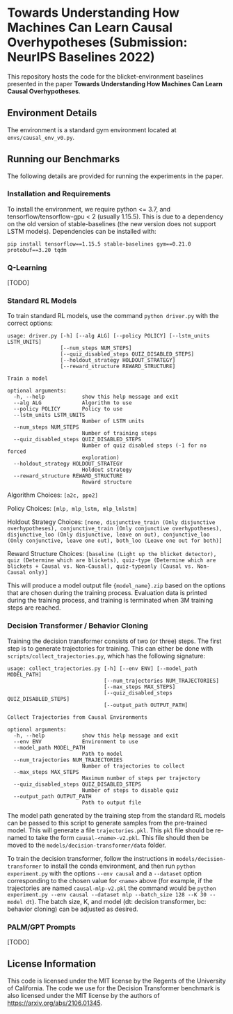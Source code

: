 # Towards Understanding How Machines Can Learn Causal Overhypotheses (Submission: NeurIPS Baselines 2022)

This repository hosts the code for the blicket-environment baselines presented in the paper **Towards Understanding How Machines Can Learn Causal Overhypotheses**.

## Environment Details

The environment is a standard gym environment located at `envs/causal_env_v0.py`.

## Running our Benchmarks

The following details are provided for running the experiments in the paper.

### Installation and Requirements

To install the environment, we require python <= 3.7, and tensorflow/tensorflow-gpu < 2 (usually 1.15.5). This is due to a dependency on the old version of stable-baselines (the new version does not support LSTM models). Dependencies can be installed with:

```
pip install tensorflow==1.15.5 stable-baselines gym==0.21.0 protobuf==3.20 tqdm
```

### Q-Learning

[TODO]

### Standard RL Models

To train standard RL models, use the command `python driver.py` with the correct options:

```
usage: driver.py [-h] [--alg ALG] [--policy POLICY] [--lstm_units LSTM_UNITS]
                 [--num_steps NUM_STEPS]
                 [--quiz_disabled_steps QUIZ_DISABLED_STEPS]
                 [--holdout_strategy HOLDOUT_STRATEGY]
                 [--reward_structure REWARD_STRUCTURE]

Train a model

optional arguments:
  -h, --help            show this help message and exit
  --alg ALG             Algorithm to use
  --policy POLICY       Policy to use
  --lstm_units LSTM_UNITS
                        Number of LSTM units
  --num_steps NUM_STEPS
                        Number of training steps
  --quiz_disabled_steps QUIZ_DISABLED_STEPS
                        Number of quiz disabled steps (-1 for no forced
                        exploration)
  --holdout_strategy HOLDOUT_STRATEGY
                        Holdout strategy
  --reward_structure REWARD_STRUCTURE
                        Reward structure
```

Algorithm Choices: `[a2c, ppo2]`

Policy Choices: `[mlp, mlp_lstm, mlp_lnlstm]`

Holdout Strategy Choices: `[none, disjunctive_train (Only disjunctive overhypotheses), conjunctive_train (Only conjunctive overhypotheses), disjunctive_loo (Only disjunctive, leave on out), conjunctive_loo (Only conjunctive, leave one out), both_loo (Leave one out for both)]`

Reward Structure Choices: `[baseline (Light up the blicket detector), quiz (Determine which are blickets), quiz-type (Determine which are blickets + Causal vs. Non-Causal), quiz-typeonly (Causal vs. Non-Causal only)]`

This will produce a model output file `{model_name}.zip` based on the options that are chosen during the training process. Evaluation data is printed during the training process, and training is terminated when 3M training steps are reached.

### Decision Transformer / Behavior Cloning

Training the decision transformer consists of two (or three) steps. The first step is to generate trajectories for training. This can either be done with `scripts/collect_trajectories.py`, which has the following signature:

```
usage: collect_trajectories.py [-h] [--env ENV] [--model_path MODEL_PATH]
                               [--num_trajectories NUM_TRAJECTORIES]
                               [--max_steps MAX_STEPS]
                               [--quiz_disabled_steps QUIZ_DISABLED_STEPS]
                               [--output_path OUTPUT_PATH]

Collect Trajectories from Causal Environments

optional arguments:
  -h, --help            show this help message and exit
  --env ENV             Environment to use
  --model_path MODEL_PATH
                        Path to model
  --num_trajectories NUM_TRAJECTORIES
                        Number of trajectories to collect
  --max_steps MAX_STEPS
                        Maximum number of steps per trajectory
  --quiz_disabled_steps QUIZ_DISABLED_STEPS
                        Number of steps to disable quiz
  --output_path OUTPUT_PATH
                        Path to output file
```

The model path generated by the training step from the standard RL models can be passed to this script to generate samples from the pre-trained model. This will generate a file `trajectories.pkl`. This `pkl` file should be re-named to take the form `causal-<name>-v2.pkl`. This file should then be moved to the `models/decision-transformer/data` folder.

To train the decision transformer, follow the instructions in `models/decision-transformer` to install the conda environment, and then run `python experiment.py` with the options `--env causal` and a `--dataset` option corresponding to the chosen value for `<name>` above (for example, if the trajectories are named `causal-mlp-v2.pkl` the command would be `python experiment.py --env causal --dataset mlp --batch_size 128 --K 30 --model dt`). The batch size, K, and model (dt: decision transformer, bc: behavior cloning) can be adjusted as desired.

### PALM/GPT Prompts

[TODO]

## License Information

This code is licensed under the MIT license by the Regents of the University of California. The code we use for the Decision Transformer benchmark is also licensed under the MIT license by the authors of https://arxiv.org/abs/2106.01345.
